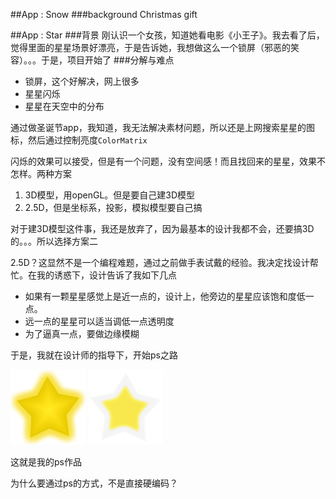 ##App : Snow
###background
Christmas gift

##App : Star
###背景
刚认识一个女孩，知道她看电影《小王子》。我去看了后，觉得里面的星星场景好漂亮，于是告诉她，我想做这么一个锁屏（邪恶的笑容）。。。于是，项目开始了
###分解与难点
* 锁屏，这个好解决，网上很多
* 星星闪烁
* 星星在天空中的分布

通过做圣诞节app，我知道，我无法解决素材问题，所以还是上网搜索星星的图标，然后通过控制亮度`ColorMatrix`

闪烁的效果可以接受，但是有一个问题，没有空间感！而且找回来的星星，效果不怎样。两种方案

1. 3D模型，用openGL。但是要自己建3D模型
2. 2.5D，但是坐标系，投影，模拟模型要自己搞

对于建3D模型这件事，我还是放弃了，因为最基本的设计我都不会，还要搞3D的。。。所以选择方案二

2.5D？这显然不是一个编程难题，通过之前做手表试戴的经验。我决定找设计帮忙。在我的诱惑下，设计告诉了我如下几点

* 如果有一颗星星感觉上是近一点的，设计上，他旁边的星星应该饱和度低一点。
* 远一点的星星可以适当调低一点透明度
* 为了逼真一点，要做边缘模糊

于是，我就在设计师的指导下，开始ps之路

![star1](https://raw.githubusercontent.com/k-lam/blog/gh-pages/image/kstar00.png)
![star2](https://raw.githubusercontent.com/k-lam/blog/gh-pages/image/kstar2.png)

这就是我的ps作品

为什么要通过ps的方式，不是直接硬编码？